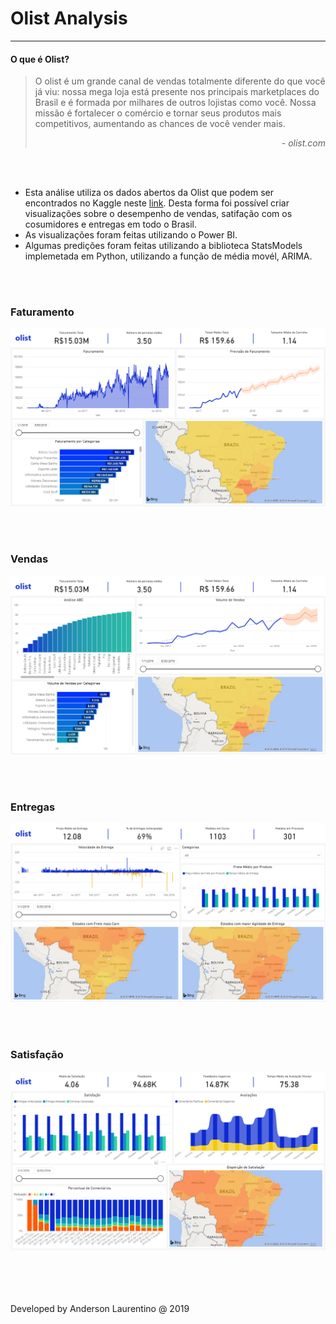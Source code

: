 # Olist Analysis
---

#### O que é Olist?

> O olist é um grande canal de vendas totalmente diferente do que você já viu: nossa mega loja está presente nos principais marketplaces do Brasil e é formada por milhares de outros lojistas como você. Nossa missão é fortalecer o comércio e tornar seus produtos mais competitivos, aumentando as chances de você vender mais.
> _<div style="text-align: right;text">- olist.com</div>_

<br>
<br>

- Esta análise utiliza os dados abertos da Olist que podem ser encontrados no Kaggle neste [link](https://www.kaggle.com/olistbr/brazilian-ecommerce). Desta forma foi possível criar visualizações sobre o desempenho de vendas, satifação com os cosumidores e entregas em todo o Brasil.
- As visualizações foram feitas utilizando o Power BI.
- Algumas predições foram feitas utilizando a biblioteca StatsModels implemetada em Python, utilizando a função de média movél, ARIMA.

<br>
<br>

### Faturamento
![Faturamento](images/faturamento.png "Faturamento")

<br>
<br>

### Vendas
![Vendas](images/vendas.png "Vendas")

<br>
<br>

### Entregas
![Entregas](images/entregas.png "Entregas")

<br>
<br>

### Satisfação
![Satisfação](images/satisfacao.png "Satisfação")



<br>
<br>
<br>
<br>
Developed by Anderson Laurentino @ 2019